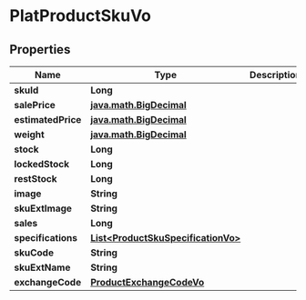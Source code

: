 

# PlatProductSkuVo


## Properties

Name | Type | Description | Notes
------------ | ------------- | ------------- | -------------
**skuId** | **Long** |  |  [optional]
**salePrice** | [**java.math.BigDecimal**](java.math.BigDecimal.md) |  |  [optional]
**estimatedPrice** | [**java.math.BigDecimal**](java.math.BigDecimal.md) |  |  [optional]
**weight** | [**java.math.BigDecimal**](java.math.BigDecimal.md) |  |  [optional]
**stock** | **Long** |  |  [optional]
**lockedStock** | **Long** |  |  [optional]
**restStock** | **Long** |  |  [optional]
**image** | **String** |  |  [optional]
**skuExtImage** | **String** |  |  [optional]
**sales** | **Long** |  |  [optional]
**specifications** | [**List&lt;ProductSkuSpecificationVo&gt;**](ProductSkuSpecificationVo.md) |  |  [optional]
**skuCode** | **String** |  |  [optional]
**skuExtName** | **String** |  |  [optional]
**exchangeCode** | [**ProductExchangeCodeVo**](ProductExchangeCodeVo.md) |  |  [optional]



